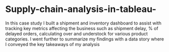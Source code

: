 # Supply-chain-analysis-in-tableau-
In this case study I built a shipment and inventory dashboard to assist with tracking key metrics affecting the business such as shipment delay, % of delayed orders, calculating over and understock for various product categories. I went further to summarize my findings with a data story where I conveyed the key takeaways of my analysis
